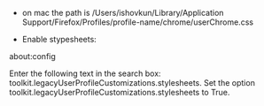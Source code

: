 * on mac the path is
/Users/ishovkun/Library/Application Support/Firefox/Profiles/profile-name/chrome/userChrome.css

* Enable stypesheets:

about:config

Enter the following text in the search box: toolkit.legacyUserProfileCustomizations.stylesheets.
Set the option toolkit.legacyUserProfileCustomizations.stylesheets to True.
